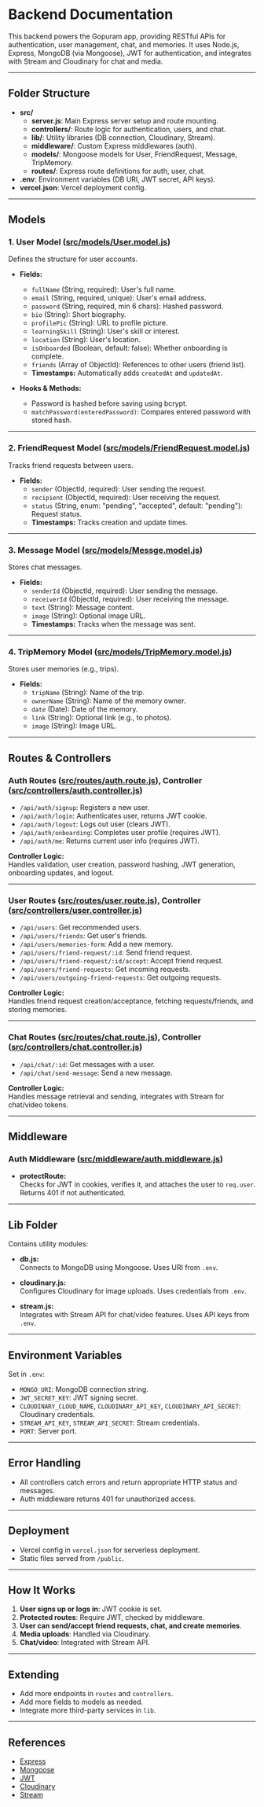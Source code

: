 # Backend Documentation

This backend powers the Gopuram app, providing RESTful APIs for authentication, user management, chat, and memories. It uses Node.js, Express, MongoDB (via Mongoose), JWT for authentication, and integrates with Stream and Cloudinary for chat and media.

---

## Folder Structure

- **src/**
  - **server.js**: Main Express server setup and route mounting.
  - **controllers/**: Route logic for authentication, users, and chat.
  - **lib/**: Utility libraries (DB connection, Cloudinary, Stream).
  - **middleware/**: Custom Express middlewares (auth).
  - **models/**: Mongoose models for User, FriendRequest, Message, TripMemory.
  - **routes/**: Express route definitions for auth, user, chat.
- **.env**: Environment variables (DB URI, JWT secret, API keys).
- **vercel.json**: Vercel deployment config.

---

## Models

### 1. User Model ([src/models/User.model.js](src/models/User.model.js))

Defines the structure for user accounts.

- **Fields:**

  - `fullName` (String, required): User's full name.
  - `email` (String, required, unique): User's email address.
  - `password` (String, required, min 6 chars): Hashed password.
  - `bio` (String): Short biography.
  - `profilePic` (String): URL to profile picture.
  - `learningSkill` (String): User's skill or interest.
  - `location` (String): User's location.
  - `isOnboarded` (Boolean, default: false): Whether onboarding is complete.
  - `friends` (Array of ObjectId): References to other users (friend list).
  - **Timestamps:** Automatically adds `createdAt` and `updatedAt`.

- **Hooks & Methods:**
  - Password is hashed before saving using bcrypt.
  - `matchPassword(enteredPassword)`: Compares entered password with stored hash.

---

### 2. FriendRequest Model ([src/models/FriendRequest.model.js](src/models/FriendRequest.model.js))

Tracks friend requests between users.

- **Fields:**
  - `sender` (ObjectId, required): User sending the request.
  - `recipient` (ObjectId, required): User receiving the request.
  - `status` (String, enum: "pending", "accepted", default: "pending"): Request status.
  - **Timestamps:** Tracks creation and update times.

---

### 3. Message Model ([src/models/Messge.model.js](src/models/Messge.model.js))

Stores chat messages.

- **Fields:**
  - `senderId` (ObjectId, required): User sending the message.
  - `receiverId` (ObjectId, required): User receiving the message.
  - `text` (String): Message content.
  - `image` (String): Optional image URL.
  - **Timestamps:** Tracks when the message was sent.

---

### 4. TripMemory Model ([src/models/TripMemory.model.js](src/models/TripMemory.model.js))

Stores user memories (e.g., trips).

- **Fields:**
  - `tripName` (String): Name of the trip.
  - `ownerName` (String): Name of the memory owner.
  - `date` (Date): Date of the memory.
  - `link` (String): Optional link (e.g., to photos).
  - `image` (String): Image URL.

---

## Routes & Controllers

### Auth Routes ([src/routes/auth.route.js](src/routes/auth.route.js)), Controller ([src/controllers/auth.controller.js](src/controllers/auth.controller.js))

- `/api/auth/signup`: Registers a new user.
- `/api/auth/login`: Authenticates user, returns JWT cookie.
- `/api/auth/logout`: Logs out user (clears JWT).
- `/api/auth/onboarding`: Completes user profile (requires JWT).
- `/api/auth/me`: Returns current user info (requires JWT).

**Controller Logic:**  
Handles validation, user creation, password hashing, JWT generation, onboarding updates, and logout.

---

### User Routes ([src/routes/user.route.js](src/routes/user.route.js)), Controller ([src/controllers/user.controller.js](src/controllers/user.controller.js))

- `/api/users`: Get recommended users.
- `/api/users/friends`: Get user's friends.
- `/api/users/memories-form`: Add a new memory.
- `/api/users/friend-request/:id`: Send friend request.
- `/api/users/friend-request/:id/accept`: Accept friend request.
- `/api/users/friend-requests`: Get incoming requests.
- `/api/users/outgoing-friend-requests`: Get outgoing requests.

**Controller Logic:**  
Handles friend request creation/acceptance, fetching requests/friends, and storing memories.

---

### Chat Routes ([src/routes/chat.route.js](src/routes/chat.route.js)), Controller ([src/controllers/chat.controller.js](src/controllers/chat.controller.js))

- `/api/chat/:id`: Get messages with a user.
- `/api/chat/send-message`: Send a new message.

**Controller Logic:**  
Handles message retrieval and sending, integrates with Stream for chat/video tokens.

---

## Middleware

### Auth Middleware ([src/middleware/auth.middleware.js](src/middleware/auth.middleware.js))

- **protectRoute:**  
  Checks for JWT in cookies, verifies it, and attaches the user to `req.user`.  
  Returns 401 if not authenticated.

---

## Lib Folder

Contains utility modules:

- **db.js:**  
  Connects to MongoDB using Mongoose. Uses URI from `.env`.

- **cloudinary.js:**  
  Configures Cloudinary for image uploads. Uses credentials from `.env`.

- **stream.js:**  
  Integrates with Stream API for chat/video features. Uses API keys from `.env`.

---

## Environment Variables

Set in `.env`:

- `MONGO_URI`: MongoDB connection string.
- `JWT_SECRET_KEY`: JWT signing secret.
- `CLOUDINARY_CLOUD_NAME`, `CLOUDINARY_API_KEY`, `CLOUDINARY_API_SECRET`: Cloudinary credentials.
- `STREAM_API_KEY`, `STREAM_API_SECRET`: Stream credentials.
- `PORT`: Server port.

---

## Error Handling

- All controllers catch errors and return appropriate HTTP status and messages.
- Auth middleware returns 401 for unauthorized access.

---

## Deployment

- Vercel config in `vercel.json` for serverless deployment.
- Static files served from `/public`.

---

## How It Works

1. **User signs up or logs in**: JWT cookie is set.
2. **Protected routes**: Require JWT, checked by middleware.
3. **User can send/accept friend requests, chat, and create memories**.
4. **Media uploads**: Handled via Cloudinary.
5. **Chat/video**: Integrated with Stream API.

---

## Extending

- Add more endpoints in `routes` and `controllers`.
- Add more fields to models as needed.
- Integrate more third-party services in `lib`.

---

## References

- [Express](https://expressjs.com/)
- [Mongoose](https://mongoosejs.com/)
- [JWT](https://jwt.io/)
- [Cloudinary](https://cloudinary.com/)
- [Stream](https://getstream.io/)

